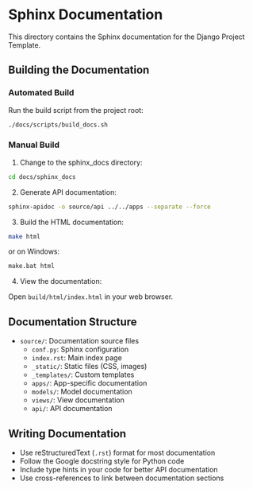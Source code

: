 # Sphinx Documentation

This directory contains the Sphinx documentation for the Django Project Template.

## Building the Documentation

### Automated Build

Run the build script from the project root:

```bash
./docs/scripts/build_docs.sh
```

### Manual Build

1. Change to the sphinx_docs directory:

```bash
cd docs/sphinx_docs
```

2. Generate API documentation:

```bash
sphinx-apidoc -o source/api ../../apps --separate --force
```

3. Build the HTML documentation:

```bash
make html
```

or on Windows:

```bat
make.bat html
```

4. View the documentation:

Open `build/html/index.html` in your web browser.

## Documentation Structure

- `source/`: Documentation source files
  - `conf.py`: Sphinx configuration
  - `index.rst`: Main index page
  - `_static/`: Static files (CSS, images)
  - `_templates/`: Custom templates
  - `apps/`: App-specific documentation
  - `models/`: Model documentation
  - `views/`: View documentation
  - `api/`: API documentation

## Writing Documentation

- Use reStructuredText (`.rst`) format for most documentation
- Follow the Google docstring style for Python code
- Include type hints in your code for better API documentation
- Use cross-references to link between documentation sections